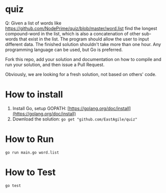 # quiz


Q: Given a list of words like https://github.com/NodePrime/quiz/blob/master/word.list find the longest compound-word in the list, which is also a concatenation of other sub-words that exist in the list. The program should allow the user to input different data. The finished solution shouldn't take more than one hour. Any programming language can be used, but Go is preferred.


Fork this repo, add your solution and documentation on how to compile and run your solution, and then issue a Pull Request. 

Obviously, we are looking for a fresh solution, not based on others' code.

# How to install
1. Install Go, setup GOPATH: [https://golang.org/doc/install](https://golang.org/doc/install) 
2.  Download the solution: `go get "github.com/EastAgile/quiz"`

# How to Run
`
go run main.go word.list
`
# How to Test
`
go test
`
